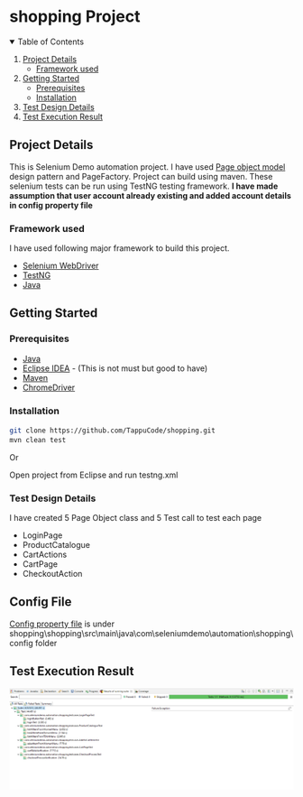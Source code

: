 # shopping Project

<details open="open">
  <summary>Table of Contents</summary>
  <ol>
    <li>
      <a href="#project-details">Project Details</a>
      <ul>
        <li><a href="#framework-used">Framework used</a></li>
      </ul>
    </li>
    <li>
      <a href="#getting-started">Getting Started</a>
      <ul>
        <li><a href="#prerequisites">Prerequisites</a></li>
        <li><a href="#installation">Installation</a></li>
      </ul>
    </li>
    <li><a href="#test-design-details">Test Design Details</a></li>
    <li><a href="#test-result">Test Execution Result</a></li>
</ol>
</details>

## Project Details
This is Selenium Demo automation project. I have used [Page object model](https://www.selenium.dev/documentation/en/guidelines_and_recommendations/page_object_models/) design pattern and PageFactory. Project can build using maven. These selenium tests can be run using TestNG testing framework. **I have made assumption that user account already existing and added account details in config property file**

### Framework used
I have used following major framework to build this project.
* [Selenium WebDriver](https://www.selenium.dev/documentation/en/webdriver/)
* [TestNG](https://testng.org/doc/)
* [Java](https://docs.aws.amazon.com/corretto/latest/corretto-8-ug/what-is-corretto-8.html)

## Getting Started

### Prerequisites

* [Java](https://docs.aws.amazon.com/corretto/latest/corretto-8-ug/downloads-list.html)
* [Eclipse IDEA](https://www.eclipse.org/downloads/) - (This is not must but good to have)
* [Maven](https://maven.apache.org/users/index.html)
* [ChromeDriver](https://chromedriver.chromium.org/downloads)

### Installation 
  ```sh
  git clone https://github.com/TappuCode/shopping.git
  mvn clean test
  ```

Or

Open project from Eclipse and run testng.xml

### Test Design Details

I have created 5 Page Object class and 5 Test call to test each page
* LoginPage
* ProductCatalogue
* CartActions
* CartPage
* CheckoutAction

## Config File
[Config property file](https://github.com/TappuCode/shopping/blob/main/shopping/src/main/java/com/seleniumdemo/automation/shopping/config/config.properties) is under shopping\shopping\src\main\java\com\seleniumdemo\automation\shopping\config folder

## Test Execution Result

![Test Execution Result](https://github.com/TappuCode/shopping/blob/main/shopping/src/main/java/com/seleniumdemo/automation/shopping/resource/ExecutionResult.PNG)
